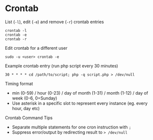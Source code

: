 # Crontab

List (`-l`), edit (`-e`) and remove (`-r`) crontab entries

    crontab -l
    crontab -e
    crontab -r

Edit crontab for a different user

    sudo -u <user> crontab -e

Example crontab entry (run php script every 30 minutes)

    30 * * * * cd /path/to/script; php -q script.php > /dev/null

Timing format

- min (0-59) / hour (0-23) / day of month (1-31) / month (1-12) / day of week (0-6, 0=Sunday)
- Use asterisk in a specific slot to represent every instance (eg. every hour, day etc)

Crontab Command Tips

- Separate multiple statements for one cron instruction with `;`
- Suppress error/output by redirecting result to `> /dev/null`
